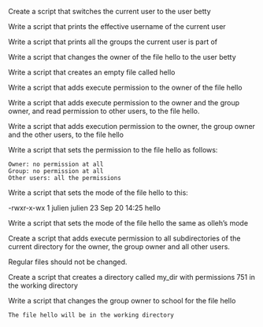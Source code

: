 Create a script that switches the current user to the user betty

Write a script that prints the effective username of the current user

Write a script that prints all the groups the current user is part of

Write a script that changes the owner of the file hello to the user betty

Write a script that creates an empty file called hello

Write a script that adds execute permission to the owner of the file hello

Write a script that adds execute permission to the owner and the group owner, and read permission to other users, to the file hello.

Write a script that adds execution permission to the owner, the group owner and the other users, to the file hello

Write a script that sets the permission to the file hello as follows:

    Owner: no permission at all
    Group: no permission at all
    Other users: all the permissions

Write a script that sets the mode of the file hello to this:

-rwxr-x-wx 1 julien julien 23 Sep 20 14:25 hello

Write a script that sets the mode of the file hello the same as olleh’s mode

Create a script that adds execute permission to all subdirectories of the current directory for the owner, the group owner and all other users.

Regular files should not be changed.

Create a script that creates a directory called my_dir with permissions 751 in the working directory

Write a script that changes the group owner to school for the file hello

    The file hello will be in the working directory

